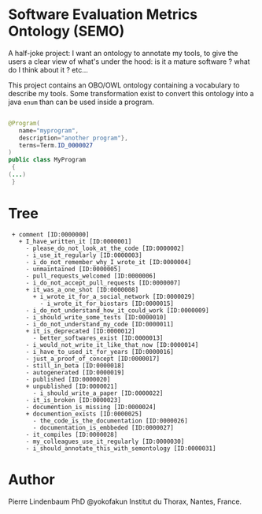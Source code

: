 # Software Evaluation Metrics Ontology (SEMO)

A half-joke project: I want an ontology to annotate my tools, to give the users a clear view of what's under the hood: is it a mature software ? what do I think about it ? etc...

This project contains an OBO/OWL ontology containing a vocabulary to describe my tools. Some transformation exist to convert this ontology into a java `enum` than can be used inside a program.

```java

@Program(
   name="myprogram",
   description="another program"},
   terms=Term.ID_0000027
)
public class MyProgram
 {
(...)
 }
```


# Tree

```
 + comment [ID:0000000]
   + I_have_written_it [ID:0000001]
     - please_do_not_look_at_the_code [ID:0000002]
     - i_use_it_regularly [ID:0000003]
     - i_do_not_remember_why_I_wrote_it [ID:0000004]
     - unmaintained [ID:0000005]
     - pull_requests_welcomed [ID:0000006]
     - i_do_not_accept_pull_requests [ID:0000007]
     + it_was_a_one_shot [ID:0000008]
       + i_wrote_it_for_a_social_network [ID:0000029]
         - i_wrote_it_for_biostars [ID:0000015]
     - i_do_not_understand_how_it_could_work [ID:0000009]
     - i_should_write_some_tests [ID:0000010]
     - i_do_not_understand_my_code [ID:0000011]
     + it_is_deprecated [ID:0000012]
       - better_softwares_exist [ID:0000013]
     - i_would_not_write_it_like_that_now [ID:0000014]
     - i_have_to_used_it_for_years [ID:0000016]
     - just_a_proof_of_concept [ID:0000017]
     - still_in_beta [ID:0000018]
     - autogenerated [ID:0000019]
     - published [ID:0000020]
     + unpublished [ID:0000021]
       - i_should_write_a_paper [ID:0000022]
     - it_is_broken [ID:0000023]
     - documention_is_missing [ID:0000024]
     + documention_exists [ID:0000025]
       - the_code_is_the_documentation [ID:0000026]
       - documentation_is_embbeded [ID:0000027]
     - it_compiles [ID:0000028]
     - my_colleagues_use_it_regularly [ID:0000030]
     - i_should_annotate_this_with_semontology [ID:0000031]

```

# Author

Pierre Lindenbaum PhD @yokofakun Institut du Thorax, Nantes, France.

